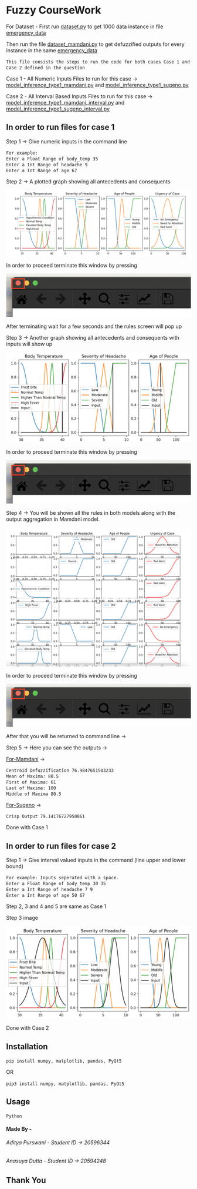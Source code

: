 Fuzzy CourseWork
=============

For Dataset - First run [dataset.py](dataset.py) to get 1000 data instance in file [emergency_data](emergency_dataset.csv)

Then run the file [dataset_mamdani.py](dataset_mamdani.py) to get defuzzified outputs for every instance in the same [emergency_data](emergency_dataset.csv)


```
This file consists the steps to run the code for both cases Case 1 and Case 2 defined in the question
```

Case 1 - All Numeric Inputs
Files to run for this case -> [model_inference_type1_mamdani.py](model-inference_type1_mamdani.py) and [model_inference_type1_sugeno.py](model-inference_type1_sugeno.py)

Case 2 - All Interval Based Inputs
Files to run for this case -> [model_inference_type1_mamdani_interval.py](model_inference_type1_mamdani_interval.py) and [model_inference_type1_sugeno_interval.py](model-inference_type1_sugeno_interval.py)

In order to run files for case 1
-------------------------------
Step 1 -> Give numeric inputs in the command line
```
For example:
Enter a Float Range of body_temp 35
Enter a Int Range of headache 9
Enter a Int Range of age 67
```

Step 2 -> A plotted graph showing all antecedents and consequents

![Image](image.png)

In order to proceed terminate this window by pressing 

![terminate](image-1.png)

After terminating wait for a few seconds and the rules screen will pop up

Step 3 -> Another graph showing all antecedents and consequents with inputs will show up

![Alt text](image-2.png)

In order to proceed terminate this window by pressing 

![terminate](image-1.png)

Step 4 -> You will be shown all the rules in both models along with the output aggregation in Mamdani model.

![Rules](rules.png)

In order to proceed terminate this window by pressing 

![terminate](image-1.png)

After that you will be returned to command line ->

Step 5 -> Here you can see the outputs ->

[For-Mamdani](https://uk.mathworks.com/help/fuzzy/types-of-fuzzy-inference-systems.html) ->
```
Centroid Defuzzification 76.9847651503233
Mean of Maxima: 80.5
First of Maxima: 61
Last of Maxima: 100
Middle of Maxima 80.5
```

[For-Sugeno](https://uk.mathworks.com/help/fuzzy/types-of-fuzzy-inference-systems.html) ->
```
Crisp Output 79.14176727950861
```
Done with Case 1

In order to run files for case 2
--------------------------------
Step 1 -> Give interval valued inputs in the command (line upper and lower bound)
```
For example: Inputs seperated with a space.
Enter a Float Range of body_temp 30 35
Enter a Int Range of headache 7 9
Enter a Int Range of age 50 67
```
Step 2, 3 and 4 and 5 are same as Case 1

Step 3 image

![Alt text](image-3.png)

Done with Case 2

Installation
-----------


```pip install numpy, matplotlib, pandas, PyQt5``` 

OR

```pip3 install numpy, matplotlib, pandas, PyQt5``` 

Usage
-----
```
Python
```

#### Made By - 
###### Aditya Purswani - Student ID -> 20596344
###### Anasuya Dutta - Student ID -> 20594248

Thank You 
---------